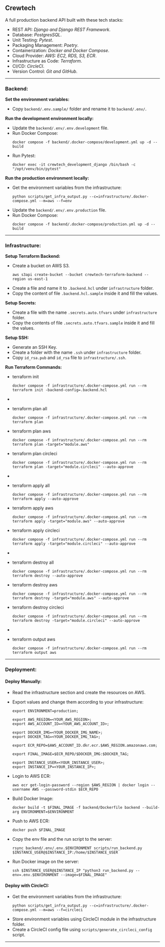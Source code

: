 ## Crewtech
A full production backend API built with these tech stacks:
- REST API: _Django and Django REST Framework_.
- Database: _PostgresSQL_.
- Unit Testing: _Pytest_.
- Packaging Management: _Poetry_.
- Containerization: _Docker and Docker Compose_.
- Cloud Provider: _AWS: EC2, RDS, S3, ECR_.
- Infrastructure as Code: _Terraform_.
- CI/CD: _CircleCI_.
- Version Control: _Git and GitHub_.

---

### Backend:

**Set the environment variables:**
- Copy `backend/.env.sample/` folder and rename it to `backend/.env/`.

**Run the development environment locally:**
- Update the `backend/.env/.env.development` file.
- Run Docker Compose:
  ```shell
  docker compose -f backend/.docker-compose/development.yml up -d --build
  ```
- Run Pytest:
  ```shell
  docker exec -it crewtech_development_django /bin/bash -c "/opt/venv/bin/pytest"
  ```

**Run the production environment locally:**
- Get the environment variables from the infrastructure:
  ```shell
  python scripts/get_infra_output.py --c=infrastructure/.docker-compose.yml --m=aws --f=env
  ```
- Update the `backend/.env/.env.production` file.
- Run Docker Compose:
  ```shell
  docker compose -f backend/.docker-compose/production.yml up -d --build
  ```

---

### Infrastructure:

**Setup Terraform Backend:**
- Create a bucket on AWS S3.
  ```shell
  aws s3api create-bucket --bucket crewtech-terraform-backend --region us-east-1
  ```
- Create a file and name it to `.backend.hcl` under `infrastructure` folder.
- Copy the content of file `.backend.hcl.sample` inside it and fill the values.

**Setup Secrets:**
- Create a file with the name `.secrets.auto.tfvars` under `infrastructure` folder.
- Copy the contents of file `.secrets.auto.tfvars.sample` inside it and fill the values.

**Setup SSH:**
- Generate an SSH Key.
- Create a folder with the name `.ssh` under `infrastructure` folder.
- Copy `id_rsa.pub` and `id_rsa` file to `infrastructure/.ssh`.

**Run Terraform Commands:**

- terraform init
  ```shell
  docker compose -f infrastructure/.docker-compose.yml run --rm terraform init -backend-config=.backend.hcl
  ```

-
- terraform plan all
  ```shell
  docker compose -f infrastructure/.docker-compose.yml run --rm terraform plan
  ```
- terraform plan aws
  ```shell
  docker compose -f infrastructure/.docker-compose.yml run --rm terraform plan -target="module.aws"
  ```
- terraform plan circleci
  ```shell
  docker compose -f infrastructure/.docker-compose.yml run --rm terraform plan -target="module.circleci" --auto-approve
  ```

-
- terraform apply all
  ```shell
  docker compose -f infrastructure/.docker-compose.yml run --rm terraform apply --auto-approve
  ```
- terraform apply aws
  ```shell
  docker compose -f infrastructure/.docker-compose.yml run --rm terraform apply -target="module.aws" --auto-approve
  ```
- terraform apply circleci
  ```shell
  docker compose -f infrastructure/.docker-compose.yml run --rm terraform apply -target="module.circleci" --auto-approve
  ```

- 
- terraform destroy all
  ```shell
  docker compose -f infrastructure/.docker-compose.yml run --rm terraform destroy --auto-approve
  ```
- terraform destroy aws
  ```shell
  docker compose -f infrastructure/.docker-compose.yml run --rm terraform destroy -target="module.aws" --auto-approve
  ```
- terraform destroy circleci
  ```shell
  docker compose -f infrastructure/.docker-compose.yml run --rm terraform destroy -target="module.circleci" --auto-approve
  ```

- 
- terraform output aws
  ```shell
  docker compose -f infrastructure/.docker-compose.yml run --rm terraform output aws
  ```

---

### Deployment:

#### Deploy Manually:
- Read the infrastructure section and create the resources on AWS.
- Export values and change them according to your infrastructure:
  ```shell
  export ENVIRONMENT=production;
  
  export AWS_REGION=<YOUR_AWS_REGION>;
  export AWS_ACCOUNT_ID=<YOUR_AWS_ACCOUNT_ID>;
  
  export DOCKER_IMG=<YOUR_DOCKER_IMG_NAME>;
  export DOCKER_TAG=<YOUR_DOCKER_IMG_TAG>;
  
  export ECR_REPO=$AWS_ACCOUNT_ID.dkr.ecr.$AWS_REGION.amazonaws.com;
  
  export FINAL_IMAGE=$ECR_REPO/$DOCKER_IMG:$DOCKER_TAG;
  
  export INSTANCE_USER=<YOUR_INSTANCE_USER>;
  export INSTANCE_IP=<YOUR_INSTANCE_IP>;
  ```
- Login to AWS ECR:
  ```shell
  aws ecr get-login-password --region $AWS_REGION | docker login --username AWS --password-stdin $ECR_REPO
  ```
- Build Docker Image:
  ```shell
  docker build -t $FINAL_IMAGE -f backend/Dockerfile backend --build-arg ENVIRONMENT=$ENVIRONMENT
  ```
- Push to AWS ECR:
  ```shell
  docker push $FINAL_IMAGE
  ```

- Copy the env file and the run script to the server:
  ```shell
  rsync backend/.env/.env.$ENVIRONMENT scripts/run_backend.py $INSTANCE_USER@$INSTANCE_IP:/home/$INSTANCE_USER
  ```

- Run Docker image on the server:
  ```shell
  ssh $INSTANCE_USER@$INSTANCE_IP "python3 run_backend.py --env=.env.$ENVIRONMENT --image=$FINAL_IMAGE"
  ```

#### Deploy with CircleCI:
- Get the environment variables from the infrastructure:
  ```shell
  python scripts/get_infra_output.py --c=infrastructure/.docker-compose.yml --m=aws --f=circleci
  ```
- Store environment variables using CircleCI module in the infrastructure folder.
- Create a CircleCI config file using `scripts/generate_circleci_config` script.

---

